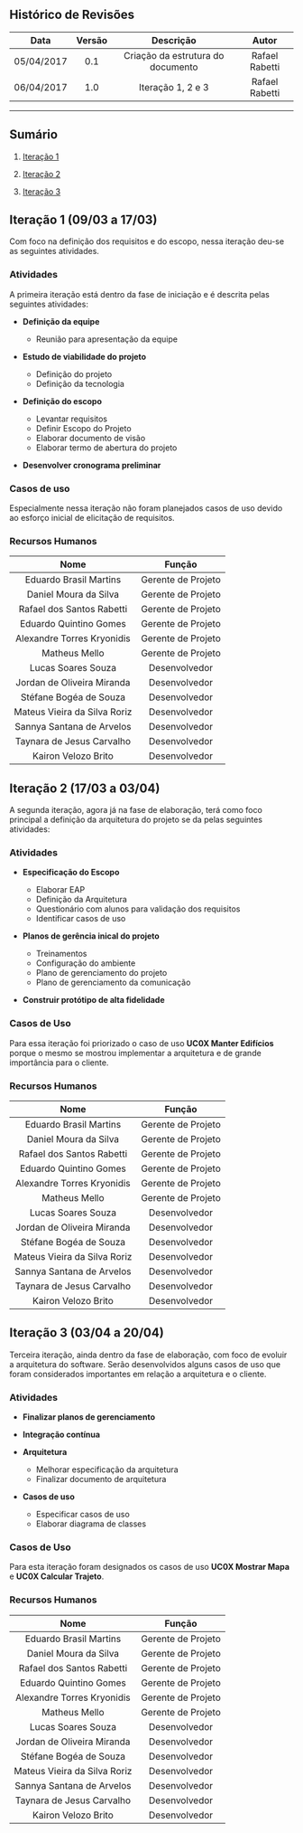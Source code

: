 ## Histórico de Revisões

| Data | Versão | Descrição | Autor |
|:----:|:------:|:---------:|:-----:|
|05/04/2017|0.1|Criação da estrutura do documento|Rafael Rabetti|
|06/04/2017|1.0|Iteração 1, 2 e 3|Rafael Rabetti|

***

## Sumário

1. [Iteração 1](#1-iteração-1)

2. [Iteração 2](#2-iteração-2)

3. [Iteração 3](#3-iteração-3)

## Iteração 1 (09/03 a 17/03)

Com foco na definição dos requisitos e do escopo, nessa iteração deu-se as seguintes atividades.

### Atividades

A primeira iteração está dentro da fase de iniciação e é descrita pelas seguintes atividades:

* **Definição da equipe**
   * Reunião para apresentação da equipe

* **Estudo de viabilidade do projeto**
   * Definição do projeto
   * Definição da tecnologia

* **Definição do escopo**
   * Levantar requisitos
   * Definir Escopo do Projeto
   * Elaborar documento de visão
   * Elaborar termo de abertura do projeto

* **Desenvolver cronograma preliminar**

### Casos de uso

Especialmente nessa iteração não foram planejados casos de uso devido ao esforço inicial de elicitação de requisitos.

### Recursos Humanos
| Nome | Função |
|:----:|:------:|
|Eduardo Brasil Martins|Gerente de Projeto|
|Daniel Moura da Silva|Gerente de Projeto|
|Rafael dos Santos Rabetti|Gerente de Projeto|
|Eduardo Quintino Gomes|Gerente de Projeto|
|Alexandre Torres Kryonidis|Gerente de Projeto|
|Matheus Mello|Gerente de Projeto|
|Lucas Soares Souza|Desenvolvedor|
|Jordan de Oliveira Miranda|Desenvolvedor|
|Stéfane Bogéa de Souza|Desenvolvedor|
|Mateus Vieira da Silva Roriz|Desenvolvedor|
|Sannya Santana de Arvelos|Desenvolvedor|
|Taynara de Jesus Carvalho|Desenvolvedor|
|Kairon	Velozo Brito|Desenvolvedor|

## Iteração 2 (17/03 a 03/04)

A segunda iteração, agora já na fase de elaboração, terá como foco principal a definição da arquitetura do projeto se da pelas seguintes atividades:

### Atividades

* **Especificação do Escopo**
   * Elaborar EAP
   * Definição da Arquitetura
   * Questionário com alunos para validação dos requisitos
   * Identificar casos de uso

* **Planos de gerência inical do projeto**
   * Treinamentos
   * Configuração do ambiente
   * Plano de gerenciamento do projeto
   * Plano de gerenciamento da comunicação

* **Construir protótipo de alta fidelidade**

### Casos de Uso

Para essa iteração foi priorizado o caso de uso **UC0X Manter Edifícios** porque o mesmo se mostrou implementar a arquitetura e de grande importância para o cliente.

### Recursos Humanos
| Nome | Função |
|:----:|:------:|
|Eduardo Brasil Martins|Gerente de Projeto|
|Daniel Moura da Silva|Gerente de Projeto|
|Rafael dos Santos Rabetti|Gerente de Projeto|
|Eduardo Quintino Gomes|Gerente de Projeto|
|Alexandre Torres Kryonidis|Gerente de Projeto|
|Matheus Mello|Gerente de Projeto|
|Lucas Soares Souza|Desenvolvedor|
|Jordan de Oliveira Miranda|Desenvolvedor|
|Stéfane Bogéa de Souza|Desenvolvedor|
|Mateus Vieira da Silva Roriz|Desenvolvedor|
|Sannya Santana de Arvelos|Desenvolvedor|
|Taynara de Jesus Carvalho|Desenvolvedor|
|Kairon	Velozo Brito|Desenvolvedor|

## Iteração 3 (03/04 a 20/04)

Terceira iteração, ainda dentro da fase de elaboração, com foco de evoluir a arquitetura do software. Serão desenvolvidos alguns casos de uso que foram considerados importantes em relação a arquitetura e o cliente.

### Atividades

* **Finalizar planos de gerenciamento**

* **Integração contínua**

* **Arquitetura**
   * Melhorar especificação da arquitetura
   * Finalizar documento de arquitetura

* **Casos de uso**
   * Especificar casos de uso
   * Elaborar diagrama de classes
   

### Casos de Uso

Para esta iteração foram designados os casos de uso **UC0X Mostrar Mapa** e **UC0X Calcular Trajeto**.

### Recursos Humanos
| Nome | Função |
|:----:|:------:|
|Eduardo Brasil Martins|Gerente de Projeto|
|Daniel Moura da Silva|Gerente de Projeto|
|Rafael dos Santos Rabetti|Gerente de Projeto|
|Eduardo Quintino Gomes|Gerente de Projeto|
|Alexandre Torres Kryonidis|Gerente de Projeto|
|Matheus Mello|Gerente de Projeto|
|Lucas Soares Souza|Desenvolvedor|
|Jordan de Oliveira Miranda|Desenvolvedor|
|Stéfane Bogéa de Souza|Desenvolvedor|
|Mateus Vieira da Silva Roriz|Desenvolvedor|
|Sannya Santana de Arvelos|Desenvolvedor|
|Taynara de Jesus Carvalho|Desenvolvedor|
|Kairon	Velozo Brito|Desenvolvedor|